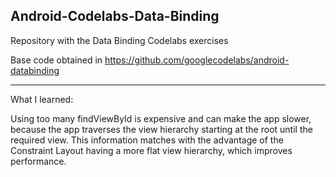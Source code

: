 ## Android-Codelabs-Data-Binding
Repository with the Data Binding Codelabs exercises

Base code obtained in https://github.com/googlecodelabs/android-databinding

------------
What I learned:

Using too many findViewById is expensive and can make the app slower, because the app traverses the view hierarchy starting at the root until the required view. This information matches with the advantage of the Constraint Layout having a more flat view hierarchy, which improves performance.
